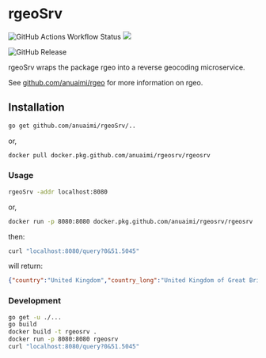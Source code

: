 # rgeoSrv


![GitHub Actions Workflow Status](https://img.shields.io/github/actions/workflow/status/anuaimi/rgeoSrv/continuous-integration.yml) ![](https://goreportcard.com/badge/github.com/anuaimi/rgeoSrv)

![GitHub Release](https://img.shields.io/github/v/release/anuaimi/rgeoSrv)

rgeoSrv wraps the package rgeo into a reverse geocoding microservice.

See [github.com/anuaimi/rgeo](https://github.com/anuaimi/rgeo) for more
information on rgeo.

## Installation

```bash
go get github.com/anuaimi/rgeoSrv/..
```

or,

```bash
docker pull docker.pkg.github.com/anuaimi/rgeosrv/rgeosrv
```

### Usage

```bash
rgeoSrv -addr localhost:8080
```

or,

```bash
docker run -p 8080:8080 docker.pkg.github.com/anuaimi/rgeosrv/rgeosrv
```

then:

```bash
curl "localhost:8080/query?0&51.5045"
```

will return:

```json
{"country":"United Kingdom","country_long":"United Kingdom of Great Britain and Northern Ireland","country_code_2":"GB","country_code_3":"GBR","continent":"Europe","region":"Europe","subregion":"Northern Europe","province":"Tower Hamlets","province_code":"GB-TWH","city":"London"}
```

### Development

```bash
go get -u ./...
go build
docker build -t rgeosrv .
docker run -p 8080:8080 rgeosrv
curl "localhost:8080/query?0&51.5045"
```
